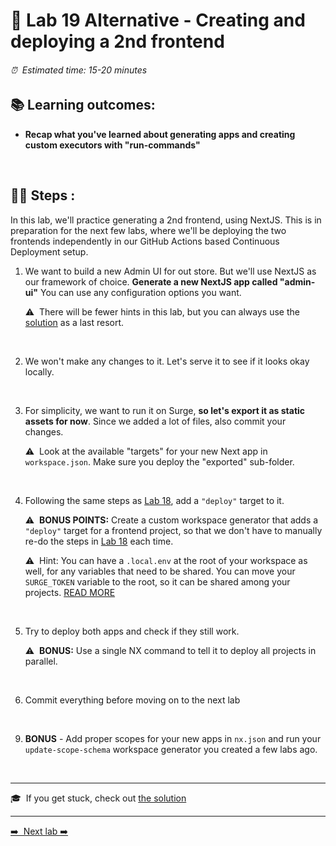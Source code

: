 # 🧲 Lab 19 Alternative - Creating and deploying a 2nd frontend

###### ⏰ &nbsp;Estimated time: 15-20 minutes

## 📚 Learning outcomes:

- **Recap what you've learned about generating apps and creating custom executors with "run-commands"**
<br />

## 🏋️‍♀️ Steps :

In this lab, we'll practice generating a 2nd frontend, using NextJS. This is in preparation for the next few labs, where we'll
be deploying the two frontends independently in our GitHub Actions based Continuous Deployment setup.

1. We want to build a new Admin UI for out store. But we'll use NextJS as our framework of choice.
   **Generate a new NextJS app called "admin-ui"**
   You can use any configuration options you want.

   ⚠️&nbsp;&nbsp;There will be fewer hints in this lab, but you can always use the [solution](SOLUTION.md) as a last resort.
<br />

2. We won't make any changes to it. Let's serve it to see if it looks okay locally.
<br />

3. For simplicity, we want to run it on Surge, **so let's export it as static assets for now**. Since we added a lot of files, also commit your changes.

   ⚠️&nbsp;&nbsp;Look at the available "targets" for your new Next app in `workspace.json`. Make sure you deploy the "exported" sub-folder.
<br />

4. Following the same steps as [Lab 18](../lab18/LAB.md), add a `"deploy"` target to it.

   ⚠️️&nbsp;&nbsp;**BONUS POINTS:** Create a custom workspace generator that adds a `"deploy"` target for a frontend project, so that we don't have to manually re-do the steps in [Lab 18](../lab18/LAB.md) each time.

   ⚠️&nbsp;&nbsp;Hint: You can have a `.local.env` at the root of your workspace as well, for any variables that need to be shared.
   You can move your `SURGE_TOKEN` variable to the root, so it can be shared among your projects. [READ MORE](https://nx.dev/latest/react/guides/environment-variables#loading-environment-variables)
<br />

5. Try to deploy both apps and check if they still work.

    ⚠️️️&nbsp;&nbsp;**BONUS:** Use a single NX command to tell it to deploy all projects in parallel.

<br />

6. Commit everything before moving on to the next lab
<br />

9. **BONUS** - Add proper scopes for your new apps in `nx.json` and run your `update-scope-schema` workspace generator you created a few labs ago.
<br />

---

🎓&nbsp;&nbsp;If you get stuck, check out [the solution](SOLUTION.md)

---

[➡️ &nbsp;Next lab ➡️](../lab20-alt/LAB.md)
